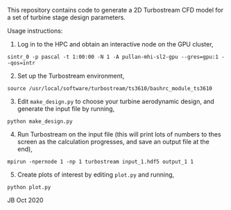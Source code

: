 This repository contains code to generate a 2D Turbostream CFD model for a set
of turbine stage design parameters.

Usage instructions:

1. Log in to the HPC and obtain an interactive node on the GPU cluster,
```
sintr_0 -p pascal -t 1:00:00 -N 1 -A pullan-mhi-sl2-gpu --gres=gpu:1 --qos=intr 
```

2. Set up the Turbostream environment,
```
source /usr/local/software/turbostream/ts3610/bashrc_module_ts3610
```

3. Edit `make_design.py` to choose your turbine aerodynamic design, and generate the input file by running,
```
python make_design.py
```

4. Run Turbostream on the input file (this will print lots of numbers to thes
   screen as the calculation progresses, and save an output file at the end),
```
mpirun -npernode 1 -np 1 turbostream input_1.hdf5 output_1 1
```

5. Create plots of interest by editing `plot.py` and running,
```
python plot.py
```

JB Oct 2020
